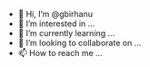 - 👋 Hi, I’m @gbirhanu
- 👀 I’m interested in ...
- 🌱 I’m currently learning ...
- 💞️ I’m looking to collaborate on ...
- 📫 How to reach me ...

<!---
gbirhanu/gbirhanu is a ✨ special ✨ repository because its `README.md` (this file) appears on your GitHub profile.
You can click the Preview link to take a look at your changes.
--->
